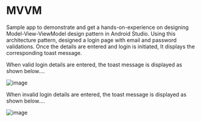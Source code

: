
# MVVM
Sample app to demonstrate and get a hands-on-experience on designing Model-View-ViewModel design pattern in Android Studio.
Using this architecture pattern, designed a login page with email and password validations. Once the details are entered and login is initiated, It displays the corresponding toast message.


When valid login details are entered, the toast message is displayed as shown below....




![image](https://user-images.githubusercontent.com/90424694/132961499-ef763153-0806-4949-b730-55ba4231302d.png)






When invalid login details are entered, the toast message is displayed as shown below....







![image](https://user-images.githubusercontent.com/90424694/132961508-5328fd4f-fcac-4161-a544-31efa64a1d60.png)

